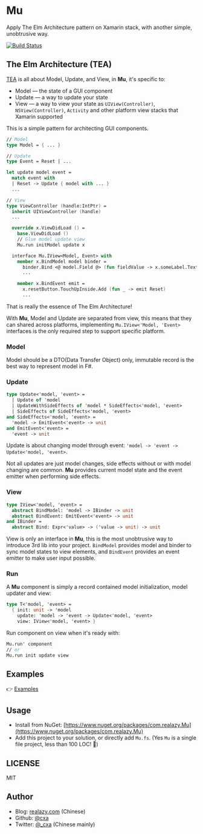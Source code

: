 # Mu

Apply The Elm Architecture pattern on Xamarin stack, with another simple, unobtrusive way.

[![Build Status](https://travis-ci.org/cxa/Mu.svg?branch=master)](https://travis-ci.org/cxa/Mu)

## The Elm Architecture (TEA)

[TEA](https://guide.elm-lang.org/architecture/) is all about Model, Update, and View, in **Mu**, it's specific to:

- Model — the state of a GUI component
- Update — a way to update your state
- View — a way to view your state as `UIView(Controller)`, `NSView(Controller)`, `Activity` and other platform view stacks that Xamarin supported

This is a simple pattern for architecting GUI components.

```fsharp
// Model
type Model = { ... }

// Update
type Event = Reset | ...

let update model event =
  match event with
  | Reset -> Update { model with ... }
  ...

// View
type ViewController (handle:IntPtr) =
  inherit UIViewController (handle)
  ...

  override x.ViewDidLoad () =
    base.ViewDidLoad ()
    // Glue model update view
    Mu.run initModel update x

  interface Mu.IView<Model, Event> with
    member x.BindModel model binder =
      binder.Bind <@ model.Field @> (fun fieldValue -> x.someLabel.Text <- fieldValue)
      ...

    member x.BindEvent emit =
      x.resetButton.TouchUpInside.Add (fun _ -> emit Reset)
      ...
```

That is really the essence of The Elm Architecture!

With **Mu**, Model and Update are separated from view, this means that they can shared across platforms, implementing `Mu.IView<'Model, 'Event>` interfaces is the only required step to support specific platform.

### Model

Model should be a DTO(Data Transfer Object) only, immutable record is the best way to represent model in F#.

### Update

```fsharp
type Update<'model, 'event> =
  | Update of 'model
  | UpdateWithSideEffects of 'model * SideEffects<'model, 'event>
  | SideEffects of SideEffects<'model, 'event>
and SideEffects<'model, 'event> =
  'model -> EmitEvent<'event> -> unit
and EmitEvent<'event> =
  'event -> unit
```

Update is about changing model through event: `'model -> 'event -> Update<'model, 'event>`.

Not all updates are just model changes, side effects without or with model changing are common. **Mu** provides current model state and the event emitter when performing side effects.

### View

```fsharp
type IView<'model, 'event> =
  abstract BindModel: 'model -> IBinder -> unit
  abstract BindEvent: EmitEvent<'event> -> unit
and IBinder =
  abstract Bind: Expr<'value> -> ('value -> unit) -> unit
```

View is only an interface in **Mu**, this is the most unobtrusive way to introduce 3rd lib into your project. `BindModel` provides model and binder to sync model states to view elements, and `BindEvent` provides an event emitter to make user input possible.

### Run

A **Mu** component is simply a record contained model initialization, model updater and view:

```fsharp
type T<'model, 'event> =
  { init: unit -> 'model
    update: 'model -> 'event -> Update<'model, 'event>
    view: IView<'model, 'event> }
```

Run component on view when it's ready with:

```fsharp
Mu.run' component
// or
Mu.run init update view
```

## Examples

👉 [Examples](Examples)

## Usage

- Install from NuGet: [https://www.nuget.org/packages/com.realazy.Mu](https://www.nuget.org/packages/com.realazy.Mu)
- Add this project to your solution, or directly add `Mu.fs`. (Yes `Mu` is a single file project, less than 100 LOC! 🤯)

## LICENSE

MIT

## Author

- Blog: [realazy.com](https://realazy.com) (Chinese)
- Github: [@cxa](https://github.com/cxa)
- Twitter: [@\_cxa](https://twitter.com/_cxa) (Chinese mainly)
